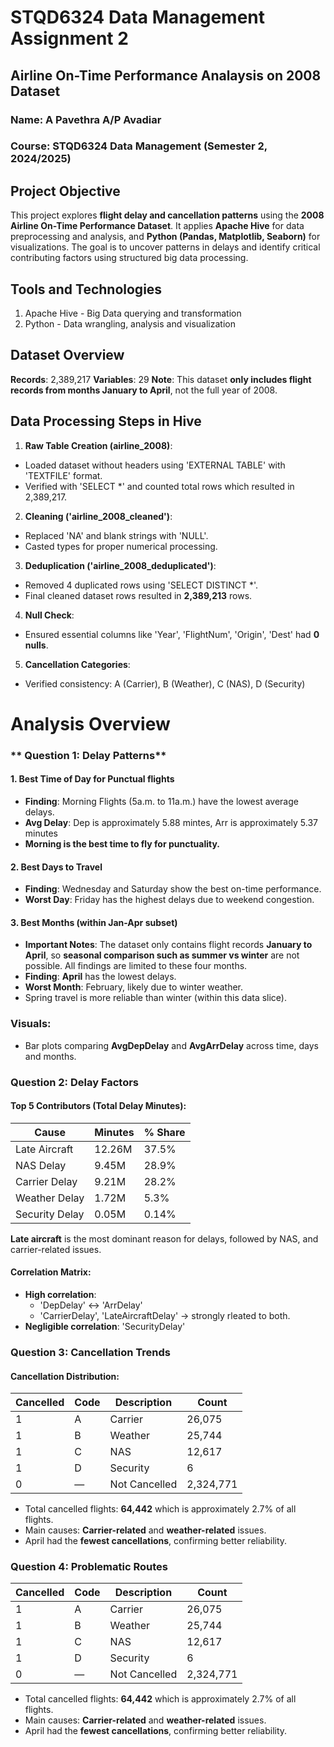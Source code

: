 # STQD6324 Data Management Assignment 2
## Airline On-Time Performance Analaysis on 2008 Dataset

### Name: A Pavethra A/P Avadiar
### Course: STQD6324 Data Management (Semester 2, 2024/2025)

## Project Objective
This project explores **flight delay and cancellation patterns** using the **2008 Airline On-Time Performance Dataset**. It applies **Apache Hive** for data preprocessing and analysis, and **Python (Pandas, Matplotlib, Seaborn)** for visualizations. The goal is to uncover patterns in delays and identify critical contributing factors using structured big data processing.

## Tools and Technologies 
1. Apache Hive - Big Data querying and transformation
2. Python - Data wrangling, analysis and visualization

## Dataset Overview
**Records**: 2,389,217
**Variables**: 29
**Note**: This dataset **only includes flight records from months January to April**, not the full year of 2008.

## Data Processing Steps in Hive
1. **Raw Table Creation (airline_2008)**:
- Loaded dataset without headers using 'EXTERNAL TABLE' with 'TEXTFILE' format.
- Verified with 'SELECT *' and counted total rows which resulted in 2,389,217.

2. **Cleaning ('airline_2008_cleaned')**:
- Replaced 'NA' and blank strings with 'NULL'.
- Casted types for proper numerical processing.

3. **Deduplication ('airline_2008_deduplicated')**:
- Removed 4 duplicated rows using 'SELECT DISTINCT *'.
- Final cleaned dataset rows resulted in **2,389,213** rows.

4. **Null Check**:
- Ensured essential columns like 'Year', 'FlightNum', 'Origin', 'Dest' had **0 nulls**.

5. **Cancellation Categories**:
- Verified consistency: A (Carrier), B (Weather), C (NAS), D (Security)

# Analysis Overview
### ** Question 1: Delay Patterns**
#### 1. Best Time of Day for Punctual flights
- **Finding**: Morning Flights (5a.m. to 11a.m.) have the lowest average delays.
- **Avg Delay**: Dep is approximately 5.88 mintes, Arr is approximately 5.37 minutes
- **Morning is the best time to fly for punctuality.**

#### 2. Best Days to Travel
- **Finding**: Wednesday and Saturday show the best on-time performance.
- **Worst Day**: Friday has the highest delays due to weekend congestion.

#### 3. Best Months (within Jan-Apr subset)
- **Important Notes**: The dataset only contains flight records **January to April**, so **seasonal comparison such as summer vs winter** are not possible. All findings are limited to these four months.
- **Finding**: **April** has the lowest delays.
- **Worst Month**: February, likely due to winter weather.
- Spring travel is more reliable than winter (within this data slice).

### Visuals:
- Bar plots comparing **AvgDepDelay** and **AvgArrDelay** across time, days and months.

### **Question 2: Delay Factors**
#### Top 5 Contributors (Total Delay Minutes):
| Cause               | Minutes     | % Share |
|--------------------|-------------|---------|
| Late Aircraft       | 12.26M      | 37.5%   |
| NAS Delay           | 9.45M       | 28.9%   |
| Carrier Delay       | 9.21M       | 28.2%   |
| Weather Delay       | 1.72M       | 5.3%    |
| Security Delay      | 0.05M       | 0.14%   |
**Late aircraft** is the most dominant reason for delays, followed by NAS, and carrier-related issues.

#### Correlation Matrix:
- **High correlation**:
  - 'DepDelay' ↔ 'ArrDelay'
  - 'CarrierDelay', 'LateAircraftDelay' → strongly rleated to both.
- **Negligible correlation**: 'SecurityDelay'

### **Question 3: Cancellation Trends**
#### Cancellation Distribution:
| Cancelled | Code | Description                      | Count    |
|-----------|------|----------------------------------|----------|
| 1         | A    | Carrier                          | 26,075   |
| 1         | B    | Weather                          | 25,744   |
| 1         | C    | NAS                              | 12,617   |
| 1         | D    | Security                         | 6        |
| 0         | —    | Not Cancelled                    | 2,324,771 |
- Total cancelled flights: **64,442** which is approximately 2.7% of all flights.
- Main causes: **Carrier-related** and **weather-related** issues.
- April had the **fewest cancellations**, confirming better reliability.

### **Question 4: Problematic Routes**

| Cancelled | Code | Description                      | Count    |
|-----------|------|----------------------------------|----------|
| 1         | A    | Carrier                          | 26,075   |
| 1         | B    | Weather                          | 25,744   |
| 1         | C    | NAS                              | 12,617   |
| 1         | D    | Security                         | 6        |
| 0         | —    | Not Cancelled                    | 2,324,771 |
- Total cancelled flights: **64,442** which is approximately 2.7% of all flights.
- Main causes: **Carrier-related** and **weather-related** issues.
- April had the **fewest cancellations**, confirming better reliability.
  

